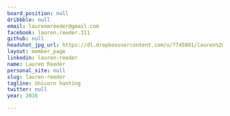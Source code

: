 ```yaml
---
board_position: null
dribbble: null
email: laurenmreeder@gmail.com
facebook: lauren.reeder.311
github: null
headshot_jpg_url: https://dl.dropboxusercontent.com/u/7745801/lauren%20reeder.jpg
layout: member_page
linkedin: lauren-reeder
name: Lauren Reeder
personal_site: null
slug: lauren-reeder
tagline: Unicorn hunting
twitter: null
year: 2016

---
```

